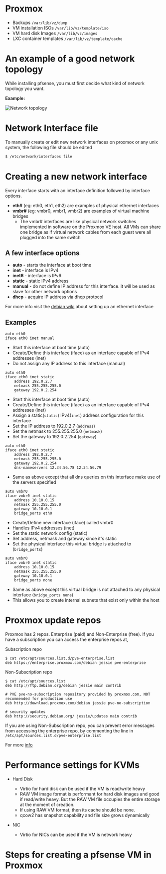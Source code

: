 # Proxmox

* Backups `/var/lib/vz/dump`
* VM installation ISOs `/var/lib/vz/template/iso`
* VM hard disk Images `/var/lib/vz/images`
* LXC container templates `/var/lib/vz/template/cache`

# An example of a good network topology
While installing pfsense, you  must first decide what kind of network topology
you want.

**Example:**

![Network topology](file:///home/adas/Documents/til/resources/matt-abr01-img03.png "Network Topology")

# Network Interface file
To manually create or edit new network interfaces on proxmox or any unix system,
the following file should be edited

```bash
$ /etc/network/interfaces file
```
# Creating a new network interface

Every interface starts with an interface definition followed by interface
options.

* **eth#** (eg: eth0, eth1, eth2) are examples of physical ethernet interfaces
* **vmbr#** (eg: vmbr0, vmbr1, vmbr2) are examples of virtual machine bridges
  * The vmbr# interfaces are like physical network switches implemented in
    software on the Proxmox VE host. All VMs can share one bridge as if virtual
    network cables from each guest were all plugged into the same switch

## A few interface options

* **auto** <interface> - starts the interface at boot time
* **inet** - interface is IPv4
* **inet6** - interface is IPv6
* **static** - static IPv4 address
* **manual** - do not define IP address for this interface. it will be used as slave for other network options
* **dhcp** - acquire IP address via dhcp protocol

For more info visit the [debian wiki](https://wiki.debian.org/NetworkConfiguration#Setting_up_an_Ethernet_Interface) about setting up an ethernet interface

## Examples

```
auto eth0
iface eth0 inet manual
```
* Start this interface at boot time (auto)
* Create/Define this interface (iface) as an interface capable of IPv4 addresses (inet)
* Do not assign any IP address to this interface (manual)

```
auto eth0
iface eth0 inet static
    address 192.0.2.7
    netmask 255.255.255.0
    gateway 192.0.2.254
```
* Start this interface at boot time (auto)
* Create/Define this interface (iface) as an interface capable of IPv4 addresses (inet)
* Assign a static(`static`) IPv4(`inet`) address configuration for this interface
* Set the IP address to 192.0.2.7 (`address`)
* Set the netmask to 255.255.255.0 (`netmask`)
* Set the gateway to 192.0.2.254 (`gateway`)

```
auto eth0
iface eth0 inet static
    address 192.0.2.7
    netmask 255.255.255.0
    gateway 192.0.2.254
    dns-nameservers 12.34.56.78 12.34.56.79
```
* Same as above except that all dns queries on this interface make use of the servers specified

```
auto vmbr0
iface vmbr0 inet static
    address 10.10.0.15
    netmask 255.255.255.0
    gateway 10.10.0.1
    bridge_ports eth0
```
* Create/Define new interface (iface) called vmbr0
* Handles IPv4 addresses (inet)
* Set the static network config (static)
* Set address, netmask and gateway since it's static
* Set the physical interface this virtual bridge is attached to (`bridge_ports`)

```
auto vmbr0
iface vmbr0 inet static
    address 10.10.0.15
    netmask 255.255.255.0
    gateway 10.10.0.1
    bridge_ports none
```
* Same as above except this virtual bridge is not attached to any physical interface (`bridge_ports none`)
* This allows you to create internal subnets that exist only within the host

# Proxmox update repos

Proxmox has 2 repos. Enterprise (paid) and Non-Enterprise (free).
If you have a subscription you can access the enterprise repos at,

Subscription repo
```
$ cat /etc/apt/sources.list.d/pve-enterprise.list
deb https://enterprise.proxmox.com/debian jessie pve-enterprise
```

Non-Subscription repo
```
$ cat /etc/apt/sources.list
deb http://ftp.debian.org/debian jessie main contrib

# PVE pve-no-subscription repository provided by proxmox.com, NOT recommended for production use
deb http://download.proxmox.com/debian jessie pve-no-subscription

# security updates
deb http://security.debian.org/ jessie/updates main contrib
```

If you are using Non-Subscription repo, you can prevent error messages from
accessing the enterprise repo, by commenting the line in `/etc/apt/sources.list.d/pve-enterprise.list`

For more [info](https://pve.proxmox.com/wiki/Package_repositories)

# Performance settings for KVMs

* Hard Disk
  * Virtio for hard disk can be used if the VM is read/write heavy
  * RAW VM image format is performant for hard disk images and good if
    read/write heavy. But the RAW VM file occupies the entire storage
    at the moment of creation.
  * If using RAW VM format, then its cache should be none.
  * qcow2 has snapshot capability and file size grows dynamically


* NIC
  * Virtio for NICs can be used if the VM is network heavy

# Steps for creating a pfsense VM in Proxmox

